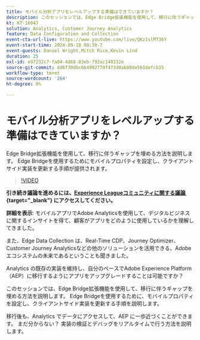 ```yaml
---
title: モバイル分析アプリをレベルアップする準備はできていますか？
description: このセッションでは、Edge Bridge拡張機能を使用して、移行に伴うギャップを埋める方法を説明します。 Edge Bridgeを使用するためにモバイルプロパティを設定し、クライアントサイド実装を更新する手順が提供されます。
kt: KT-16047
solution: Analytics, Customer Journey Analytics
feature: Data Configuration and Collection
event-cta-url-live: https://www.youtube.com/live/QKz1slMT36Y
event-start-time: 2024-09-18 08:30-7
event-guests: Daniel Wright,Mitch Rice,Kevin Lind
duration: 25
exl-id: e97232c7-fa04-4d68-83eb-792ac140332e
source-git-commit: dd6f30d6c664992770f473d0ab80de561defcb35
workflow-type: tm+mt
source-wordcount: '264'
ht-degree: 0%

---
```


# モバイル分析アプリをレベルアップする準備はできていますか？

Edge Bridge拡張機能を使用して、移行に伴うギャップを埋める方法を説明します。 Edge Bridgeを使用するためにモバイルプロパティを設定し、クライアントサイド実装を更新する手順が提供されます。

>[!VIDEO](https://video.tv.adobe.com/v/3434575/?quality=12&learn=on)

**引き続き議論を進めるには、[Experience Leagueコミュニティに関する議論 &#x200B;](https://experienceleaguecommunities.adobe.com/t5/adobe-experience-platform/experience-league-live-post-session-discussion-are-you-ready-to/m-p/704990?profile.language=ja#M550){target="_blank"} にアクセスしてください。**


**詳細を表示**:
モバイルアプリでAdobe Analyticsを使用して、デジタルビジネスに関するインサイトを得て、顧客がアプリをどのように使用しているかを理解してきました。

また、Edge Data Collection は、Real-Time CDP、Journey Optimizer、Customer Journey Analyticsなどの他のソリューションを活用できる、Adobeエコシステムの未来であるということも聞きました。

Analytics の既存の実装を維持し、自分のペースでAdobe Experience Platform（AEP）に移行するようにアプリをアップグレードすることは可能ですか？

このセッションでは、Edge Bridge拡張機能を使用して、移行に伴うギャップを埋める方法を説明します。 Edge Bridgeを使用するために、モバイルプロパティを設定し、クライアントサイド実装を更新する手順を説明します。

移行後も、Analytics でデータにアクセスして、AEP に一歩近づくことができます。 まだ分からない？ 実装の検証とデバッグをリアルタイムで行う方法を説明します。
